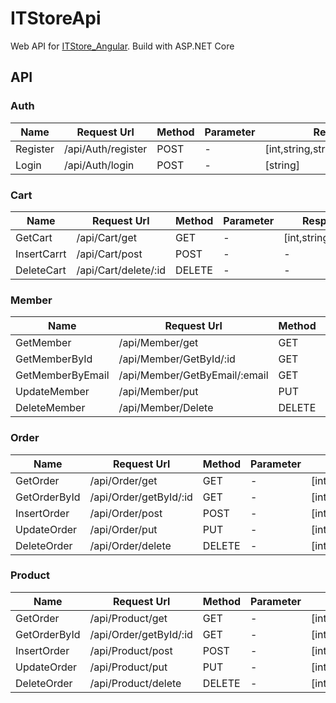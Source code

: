 # ITStoreApi
Web API for [ITStore_Angular](https://github.com/KTpos9/ITStore_Angular). Build with ASP.NET Core
## API

### Auth

| Name     | Request Url        | Method | Parameter | Respond Body                             |
| -------- | ------------------ | ------ | --------- | ---------------------------------------- |
| Register | /api/Auth/register | POST   | -         | [int,string,string,string,string,string] |
| Login    | /api/Auth/login    | POST   | -         | [string]                                 |

### Cart

| Name        | Request Url          | Method | Parameter | Respond Body               |
| ----------- | -------------------- | ------ | --------- | -------------------------- |
| GetCart     | /api/Cart/get        | GET    | -         | [int,string,string,string] |
| InsertCarrt | /api/Cart/post       | POST   | -         | -                          |
| DeleteCart  | /api/Cart/delete/:id | DELETE | -         | -                          |

### Member

| Name             | Request Url                   | Method | Parameter | Respond Body                             |
| ---------------- | ----------------------------- | ------ | --------- | ---------------------------------------- |
| GetMember        | /api/Member/get               | GET    | -         | [int,string,string,string,string,string] |
| GetMemberById    | /api/Member/GetById/:id       | GET    | :id       | [int,string,string,string,string,string] |
| GetMemberByEmail | /api/Member/GetByEmail/:email | GET    | :email    | [int,string,string,string,string,string] |
| UpdateMember     | /api/Member/put               | PUT    | -         | -                                        |
| DeleteMember     | /api/Member/Delete            | DELETE | -         | -                                        |

### Order

| Name         | Request Url            | Method | Parameter | Respond Body                             |
| ------------ | ---------------------- | ------ | --------- | ---------------------------------------- |
| GetOrder     | /api/Order/get         | GET    | -         | [int,string,string,string,string,string] |
| GetOrderById | /api/Order/getById/:id | GET    | -         | [int,string,string,string,string,string] |
| InsertOrder  | /api/Order/post        | POST   | -         | [int,string,string,string,string,string] |
| UpdateOrder  | /api/Order/put         | PUT    | -         | [int,string,string,string,string,string] |
| DeleteOrder  | /api/Order/delete      | DELETE | -         | [int,string,string,string,string,string] |

### Product

| Name         | Request Url            | Method | Parameter | Respond Body                             |
| ------------ | ---------------------- | ------ | --------- | ---------------------------------------- |
| GetOrder     | /api/Product/get       | GET    | -         | [int,string,string,string,string,string] |
| GetOrderById | /api/Order/getById/:id | GET    | -         | [int,string,string,string,string,string] |
| InsertOrder  | /api/Product/post      | POST   | -         | [int,string,string,string,string,string] |
| UpdateOrder  | /api/Product/put       | PUT    | -         | [int,string,string,string,string,string] |
| DeleteOrder  | /api/Product/delete    | DELETE | -         | [int,string,string,string,string,string] |
